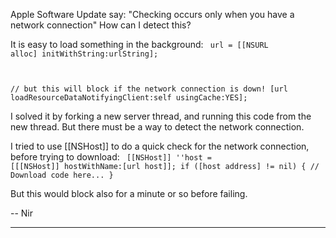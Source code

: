 Apple Software Update say: "Checking occurs only when you have a network connection" How can I detect this?

It is easy to load something in the background:
<code>
url = [[NSURL alloc] initWithString:urlString];

// but this will block if the network connection is down!
[url loadResourceDataNotifyingClient:self usingCache:YES];
</code>

I solved it by forking a new server thread, and running this code from the new thread. But there must be a way to detect the network connection.

I tried to use [[NSHost]] to do a quick check for the network connection, before trying to download:
<code>
[[NSHost]] ''host = [[[NSHost]] hostWithName:[url host]];
if ([host address] != nil) {
    // Download code here...
}
</code>

But this would block also for a minute or so before failing.


-- Nir

----